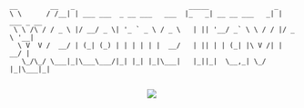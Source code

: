 ```
__        __   _                            _____                _           
\ \      / /__| | ___ ___  _ __ ___   ___  |_   _| __ __ ___   _| | ___ _ __ 
 \ \ /\ / / _ \ |/ __/ _ \| '_ ` _ \ / _ \   | || '__/ _` \ \ / / |/ _ \ '__|
  \ V  V /  __/ | (_| (_) | | | | | |  __/   | || | | (_| |\ V /| |  __/ |   
   \_/\_/ \___|_|\___\___/|_| |_| |_|\___|   |_||_|  \__,_| \_/ |_|\___|_|   
                                                                            
```

<div align="center">
  <img src="https://github-readme-stats.vercel.app/api?username=Angus-C-git&include_all_commits=true&theme=synthwave&show_icons=true&count_private=true">
  <img src"https://github-readme-stats.vercel.app/api/top-langs/?username=Angus-C-git&theme=synthwave">
</div>

